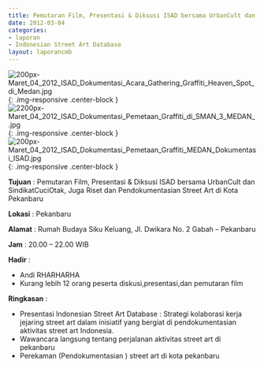 ```yaml
---
title: Pemutaran Film, Presentasi & Diksusi ISAD bersama UrbanCult dan SindikatCuciOtak, Juga Riset dan Pendokumentasian Street Art di Kota Pekanbaru
date: 2012-03-04
categories:
- laporan
- Indonesian Street Art Database
layout: laporancmb
---
```

	
![200px-Maret_04_2012_ISAD_Dokumentasi_Acara_Gathering_Graffiti_Heaven_Spot_di_Medan.jpg](/uploads/200px-Maret_04_2012_ISAD_Dokumentasi_Acara_Gathering_Graffiti_Heaven_Spot_di_Medan.jpg){: .img-responsive .center-block }	
![2200px-Maret_04_2012_ISAD_Dokumentasi_Pemetaan_Graffiti_di_SMAN_3_MEDAN_.jpg](/uploads/200px-Maret_04_2012_ISAD_Dokumentasi_Pemetaan_Graffiti_di_SMAN_3_MEDAN_.jpg){: .img-responsive .center-block }
![200px-Maret_04_2012_ISAD_Dokumentasi_Pemetaan_Graffiti_MEDAN_Dokumentasi_ISAD.jpg](/uploads/200px-Maret_04_2012_ISAD_Dokumentasi_Pemetaan_Graffiti_MEDAN_Dokumentasi_ISAD.jpg){: .img-responsive .center-block }
	
**Tujuan** :	Pemutaran Film, Presentasi & Diksusi ISAD bersama UrbanCult dan SindikatCuciOtak, Juga Riset dan Pendokumentasian Street Art di Kota Pekanbaru
	
**Lokasi** :	Pekanbaru
	
**Alamat** : 	Rumah Budaya Siku Keluang, Jl. Dwikara No. 2 Gabah – Pekanbaru
	
**Jam** :	20.00 – 22.00 WIB
	
**Hadir** :	
*	Andi RHARHARHA
*	Kurang lebih 12 orang peserta diskusi,presentasi,dan pemutaran film

**Ringkasan** :	
*	Presentasi Indonesian Street Art Database  : Strategi kolaborasi kerja jejaring street art dalam inisiatif yang bergiat di pendokumentasian aktivitas street art Indonesia.
*	Wawancara langsung tentang perjalanan aktivitas street art di pekanbaru
*	Perekaman (Pendokumentasian ) street art di kota pekanbaru
